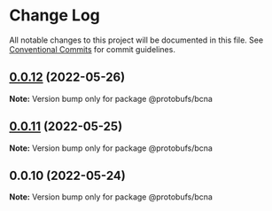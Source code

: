 # Change Log

All notable changes to this project will be documented in this file.
See [Conventional Commits](https://conventionalcommits.org) for commit guidelines.

## [0.0.12](https://github.com/cosmology-tech/proto-registry/compare/@protobufs/bcna@0.0.11...@protobufs/bcna@0.0.12) (2022-05-26)

**Note:** Version bump only for package @protobufs/bcna





## [0.0.11](https://github.com/cosmology-tech/proto-registry/compare/@protobufs/bcna@0.0.10...@protobufs/bcna@0.0.11) (2022-05-25)

**Note:** Version bump only for package @protobufs/bcna





## 0.0.10 (2022-05-24)

**Note:** Version bump only for package @protobufs/bcna
